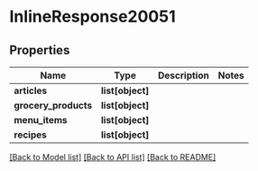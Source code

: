 # InlineResponse20051

## Properties
Name | Type | Description | Notes
------------ | ------------- | ------------- | -------------
**articles** | **list[object]** |  | 
**grocery_products** | **list[object]** |  | 
**menu_items** | **list[object]** |  | 
**recipes** | **list[object]** |  | 

[[Back to Model list]](../README.md#documentation-for-models) [[Back to API list]](../README.md#documentation-for-api-endpoints) [[Back to README]](../README.md)


